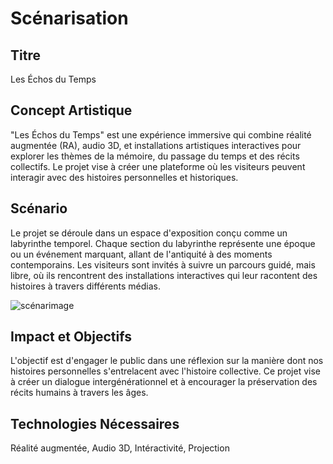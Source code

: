# Scénarisation
## Titre
Les Échos du Temps

## Concept Artistique
"Les Échos du Temps" est une expérience immersive qui combine réalité augmentée (RA), audio 3D, et installations artistiques interactives pour explorer les thèmes de la mémoire, du passage du temps et des récits collectifs. Le projet vise à créer une plateforme où les visiteurs peuvent interagir avec des histoires personnelles et historiques.

## Scénario
Le projet se déroule dans un espace d'exposition conçu comme un labyrinthe temporel. Chaque section du labyrinthe représente une époque ou un événement marquant, allant de l'antiquité à des moments contemporains. Les visiteurs sont invités à suivre un parcours guidé, mais libre, où ils rencontrent des installations interactives qui leur racontent des histoires à travers différents médias.

![scénarimage](img/scenarimage.drawio)

## Impact et Objectifs
L'objectif est d'engager le public dans une réflexion sur la manière dont nos histoires personnelles s'entrelacent avec l'histoire collective. Ce projet vise à créer un dialogue intergénérationnel et à encourager la préservation des récits humains à travers les âges.

## Technologies Nécessaires
Réalité augmentée, Audio 3D, Intéractivité, Projection
